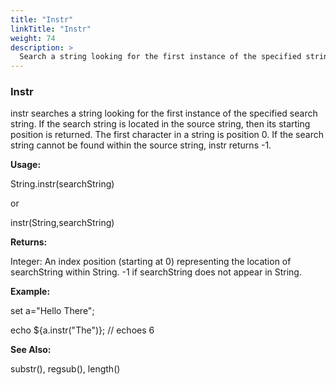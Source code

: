 ```yaml
---
title: "Instr"
linkTitle: "Instr"
weight: 74
description: >
  Search a string looking for the first instance of the specified string. 
---
```



### Instr

instr searches a string looking for the first instance of the specified search string. If the search string is located in the source string, then its starting position is returned. The first character in a string is position 0. If the search string cannot be found within the source string, instr returns -1.

**Usage:**

String.instr(searchString)

or

instr(String,searchString)

**Returns:**

Integer: An index position (starting at 0) representing the location of searchString within String. -1 if searchString does not appear in String.

**Example:**

set a="Hello There";

echo ${a.instr("The")}; // echoes 6

**See Also:**

substr(), regsub(), length()